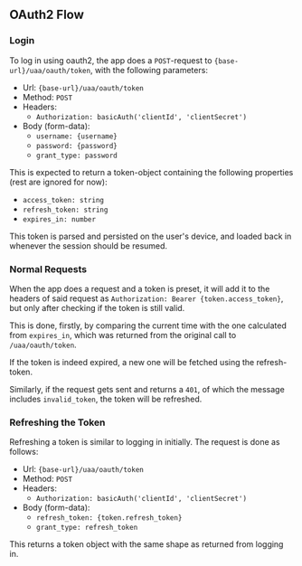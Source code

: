 ## OAuth2 Flow

### Login

To log in using oauth2, the app does a `POST`-request to
`{base-url}/uaa/oauth/token`, with the following parameters:

- Url: `{base-url}/uaa/oauth/token`
- Method: `POST`
- Headers:
  - `Authorization: basicAuth('clientId', 'clientSecret')`
- Body (form-data):
  - `username: {username}`
  - `password: {password}`
  - `grant_type: password`

This is expected to return a token-object containing the following
properties (rest are ignored for now):

- `access_token: string`
- `refresh_token: string`
- `expires_in: number`

This token is parsed and persisted on the user's device, and loaded
back in whenever the session should be resumed.

### Normal Requests

When the app does a request and a token is preset, it will add it
to the headers of said request as `Authorization: Bearer {token.access_token}`,
but only after checking if the token is still valid.

This is done, firstly, by comparing the current time with the one calculated from `expires_in`, which was
returned from the original call to `/uaa/oauth/token`.

If the token is indeed expired, a new one will be fetched using the refresh-token.

Similarly, if the request gets sent and returns a `401`, of which the message includes `invalid_token`,
the token will be refreshed.

### Refreshing the Token

Refreshing a token is similar to logging in initially.
The request is done as follows:

- Url: `{base-url}/uaa/oauth/token`
- Method: `POST`
- Headers:
  - `Authorization: basicAuth('clientId', 'clientSecret')`
- Body (form-data):
  - `refresh_token: {token.refresh_token}`
  - `grant_type: refresh_token`

This returns a token object with the same shape as returned from logging in.
